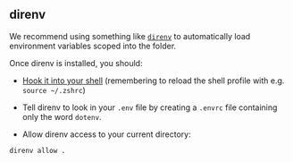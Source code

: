 ## direnv

We recommend using something like [`direnv`](https://direnv.net/) to automatically load environment variables scoped into the folder.

Once direnv is installed, you should:

* [Hook it into your shell](https://direnv.net/docs/hook.html) (remembering to reload the shell profile with e.g. `source ~/.zshrc`)

* Tell direnv to look in your `.env` file by creating a `.envrc` file containing only the word `dotenv`.

* Allow direnv access to your current directory:

```bash
direnv allow .
```

